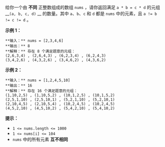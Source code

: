 给你一个由 **不同** 正整数组成的数组 `nums` ，请你返回满足 `a * b = c * d` 的元组 __`(a, b, c, d)` __
的数量。其中 `a`、`b`、`c` 和 `d` 都是 `nums` 中的元素，且 `a != b != c != d` 。



**示例 1：**

    
    
    **输入：** nums = [2,3,4,6]
    **输出：** 8
    **解释：** 存在 8 个满足题意的元组：
    (2,6,3,4) , (2,6,4,3) , (6,2,3,4) , (6,2,4,3)
    (3,4,2,6) , (4,3,2,6) , (3,4,6,2) , (4,3,6,2)
    

**示例 2：**

    
    
    **输入：** nums = [1,2,4,5,10]
    **输出：** 16
    **解释：** 存在 16 个满足题意的元组：
    (1,10,2,5) , (1,10,5,2) , (10,1,2,5) , (10,1,5,2)
    (2,5,1,10) , (2,5,10,1) , (5,2,1,10) , (5,2,10,1)
    (2,10,4,5) , (2,10,5,4) , (10,2,4,5) , (10,2,4,5)
    (4,5,2,10) , (4,5,10,2) , (5,4,2,10) , (5,4,10,2)
    



**提示：**

  * `1 <= nums.length <= 1000`
  * `1 <= nums[i] <= 104`
  * `nums` 中的所有元素 **互不相同**

